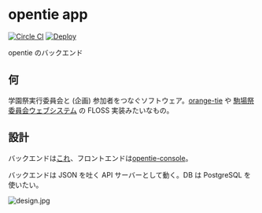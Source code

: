 # opentie app
[![Circle CI](https://circleci.com/gh/opentie/opentie-app/tree/master.svg?style=svg)](https://circleci.com/gh/opentie/opentie-app/tree/master)
[![Deploy](https://www.herokucdn.com/deploy/button.svg)](https://heroku.com/deploy)


opentie のバックエンド

## 何

学園祭実行委員会と (企画) 参加者をつなぐソフトウェア。[orange-tie](https://login.sohosai.tsukuba.ac.jp/) や [駒場祭委員会ウェブシステム](https://www.komabasai.net/65/system/) の FLOSS 実装みたいなもの。

## 設計

バックエンドは[これ](https://github.com/opentie/opentie-app)、フロントエンドは[opentie-console](https://github.com/opentie/opentie-console)。

バックエンドは JSON を吐く API サーバーとして動く。DB は PostgreSQL を使いたい。

![design.jpg](https://github.com/opentie/opentie-app/wiki/design.jpg)
